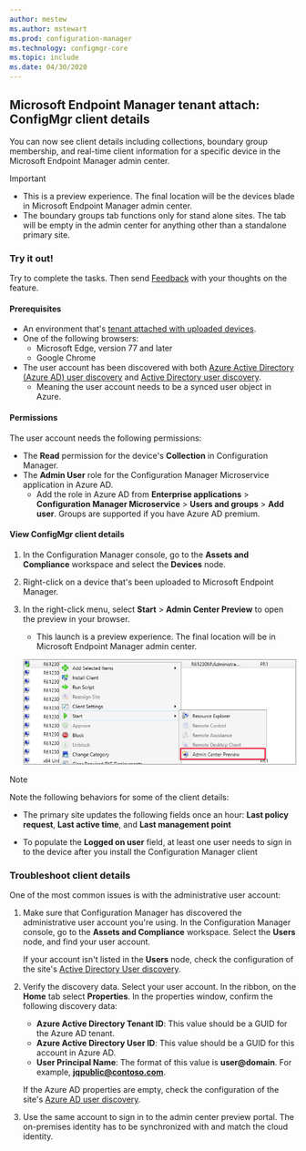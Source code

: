 ```yaml
---
author: mestew
ms.author: mstewart
ms.prod: configuration-manager
ms.technology: configmgr-core
ms.topic: include
ms.date: 04/30/2020
---
```


## <a name="bkmk_mem"></a> Microsoft Endpoint Manager tenant attach: ConfigMgr client details
<!--6374854, 6521921-->

You can now see client details including collections, boundary group membership, and real-time client information for a specific device in the Microsoft Endpoint Manager admin center.

> [!Important]
> - This is a preview experience. The final location will be the devices blade in Microsoft Endpoint Manager admin center.
> - The boundary groups tab functions only for stand alone sites. The tab will be empty in the admin center for anything other than a standalone primary site.

### Try it out!

Try to complete the tasks. Then send [Feedback](../../technical-preview-2003.md#bkmk_feedback) with your thoughts on the feature.

#### Prerequisites

- An environment that's [tenant attached with uploaded devices](../../../../../tenant-attach/device-sync-actions.md).
- One of the following browsers:
  - Microsoft Edge, version 77 and later
  - Google Chrome
- The user account has been discovered with both [Azure Active Directory (Azure AD) user discovery](../../../../servers/deploy/configure/about-discovery-methods.md#azureaddisc) and [Active Directory user discovery](../../../../servers/deploy/configure/about-discovery-methods.md#bkmk_aboutUser).
  - Meaning the user account needs to be a synced user object in Azure.

#### Permissions

The user account needs the following permissions:

- The **Read** permission for the device's **Collection** in Configuration Manager.
- The **Admin User** role for the Configuration Manager Microservice application in Azure AD.
  - Add the role in Azure AD from **Enterprise applications** > **Configuration Manager Microservice** > **Users and groups** > **Add user**. Groups are supported if you have Azure AD premium.

#### View ConfigMgr client details

1. In the Configuration Manager console, go to the **Assets and Compliance** workspace and select the **Devices** node.
1. Right-click on a device that's been uploaded to Microsoft Endpoint Manager.
1. In the right-click menu, select **Start** > **Admin Center Preview** to open the preview in your browser.
     - This launch is a preview experience. The final location will be in Microsoft Endpoint Manager admin center.

   [![Launch the Admin Center Preview](../../media/6374854-start-admin-center.png)](../../media/6374854-start-admin-center.png#lightbox)

> [!NOTE]
> Note the following behaviors for some of the client details:
>
> - The primary site updates the following fields once an hour: **Last policy request**, **Last active time**, and **Last management point**
>
> - To populate the **Logged on user** field, at least one user needs to sign in to the device after you install the Configuration Manager client

### Troubleshoot client details

One of the most common issues is with the administrative user account:

1. Make sure that Configuration Manager has discovered the administrative user account you're using. In the Configuration Manager console, go to the **Assets and Compliance** workspace. Select the **Users** node, and find your user account.

    If your account isn't listed in the **Users** node, check the configuration of the site's [Active Directory User discovery](../../../../servers/deploy/configure/about-discovery-methods.md#bkmk_aboutUser).

1. Verify the discovery data. Select your user account. In the ribbon, on the **Home** tab select **Properties**. In the properties window, confirm the following discovery data:

    - **Azure Active Directory Tenant ID**: This value should be a GUID for the Azure AD tenant.
    - **Azure Active Directory User ID**: This value should be a GUID for this account in Azure AD.
    - **User Principal Name**: The format of this value is **user@domain**. For example, **jqpublic@contoso.com**.

    If the Azure AD properties are empty, check the configuration of the site's [Azure AD user discovery](../../../../servers/deploy/configure/about-discovery-methods.md#azureaddisc).

1. Use the same account to sign in to the admin center preview portal. The on-premises identity has to be synchronized with and match the cloud identity.
